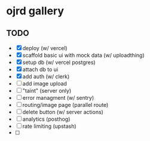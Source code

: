 # ojrd gallery

## TODO

- [x] deploy (w/ vercel)
- [x] scaffold basic ui with mock data (w/ uploadthing)
- [x] setup db (w/ vercel postgres)
- [x] attach db to ui
- [x] add auth (w/ clerk)
- [ ] add image upload
- [ ] "taint" (server only)
- [ ] error managment (w/ sentry)
- [ ] routing/image page (parallel route)
- [ ] delete button (w/ server actions)
- [ ] analytics (posthog)
- [ ] rate limiting (upstash)
- [ ] 